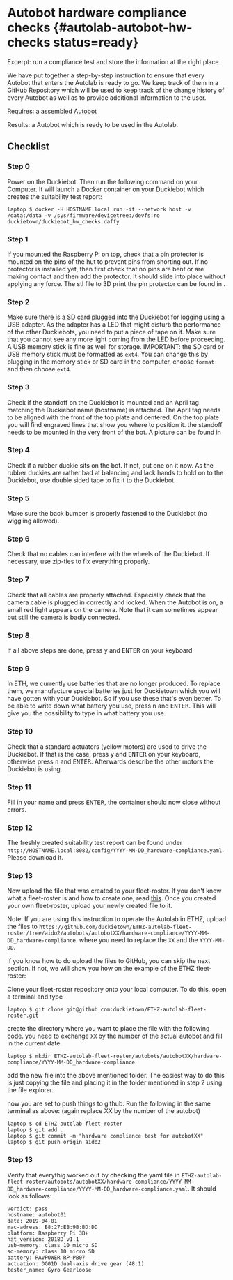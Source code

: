 # Autobot hardware compliance checks {#autolab-autobot-hw-checks status=ready}

Excerpt: run a compliance test and store the information at the right place

We have put together a step-by-step instruction to ensure that every Autobot that enters the Autolab is ready to go. We keep track of them in a GitHub Repository which will be used to keep track of the change history of every Autobot as well as to provide additional information to the user.

<div class='requirements' markdown="1">

Requires: a assembled [Autobot](#autolab-autobot-specs)

Results: a Autobot which is ready to be used in the Autolab.

</div>

## Checklist

### Step 0

Power on the Duckiebot. Then run the following command on your Computer. It will launch a Docker container on your Duckiebot which creates the suitability test report:

    laptop $ docker -H HOSTNAME.local run -it --network host -v /data:/data -v /sys/firmware/devicetree:/devfs:ro duckietown/duckiebot_hw_checks:daffy

### Step 1

If you mounted the Raspberry Pi on top, check that a pin protector is mounted on the pins of the hut to prevent pins from shorting out.
If no protector is installed yet, then first check that no pins are bent or are making contact and then add the protector. It should slide into place without applying any force. The stl file to 3D print the pin protector can be found in [](#adding-hw-to-bot).


### Step 2

Make sure there is a SD card plugged into the Duckiebot for logging using a USB adapter. As the adapter has a LED that might disturb the performance of the other Duckiebots, you need to put a piece of tape on it. Make sure that you cannot see any more light coming from the LED before proceeding. A USB memory stick is fine as well for storage.
IMPORTANT: the SD card or USB memory stick must be formatted as `ext4`. You can change this by plugging in the memory stick or SD card in the computer, choose `format` and then choose `ext4`.

### Step 3

Check if the standoff on the Duckiebot is mounted and an April tag matching the Duckiebot name (hostname) is attached. The April tag needs to be aligned with the front of the top plate and centered. On the top plate you will find engraved lines that show you where to position it.  the standoff needs to be mounted in the very front of the bot. A picture can be found in [](#fig:standoffs-mounted-autobot)

### Step 4

Check if a rubber duckie sits on the bot. If not, put one on it now.
As the rubber duckies are rather bad at balancing and lack hands to hold on to the Duckiebot, use double sided tape to fix it to the Duckiebot.

### Step 5

Make sure the back bumper is properly fastened to the Duckiebot (no wiggling allowed).

### Step 6

Check that no cables can interfere with the wheels of the Duckiebot. If necessary, use zip-ties to fix everything properly.

### Step 7

Check that all cables are properly attached. Especially check that the camera cable is plugged in correctly and locked. When the Autobot is on, a small red light appears on the camera. Note that it can sometimes appear but still the camera is badly connected.

### Step 8

If all above steps are done, press <kbd>y</kbd> and <kbd>ENTER</kbd> on your keyboard

### Step 9

In ETH, we currently use batteries that are no longer produced. To replace them, we manufacture special batteries just for Duckietown which you will have gotten with your Duckiebot. So if you use these that's even better. To be able to write down what battery you use, press <kbd>n</kbd> and <kbd>ENTER</kbd>. This will give you the possibility to type in what battery you use.

### Step 10

Check that a standard actuators (yellow motors) are used to drive the Duckiebot. If that is the case, press  <kbd>y</kbd> and <kbd>ENTER</kbd> on your keyboard, otherwise press <kbd>n</kbd> and <kbd>ENTER</kbd>. Afterwards describe the other motors the Duckiebot is using.

### Step 11

Fill in your name and press <kbd>ENTER</kbd>, the container should now close without errors.

### Step 12
The freshly created suitability test report can be found under ```http://HOSTNAME.local:8082/config/YYYY-MM-DD_hardware-compliance.yaml```. Please download it.

### Step 13

Now upload the file that was created to your fleet-roster. If you don't know what a fleet-roster is and how to create one, read [this](#autolab-fleet-roster). Once you created your own fleet-roster, upload your newly created file to it.

Note: If you are using this instruction to operate the Autolab in ETHZ, upload the files to ```https://github.com/duckietown/ETHZ-autolab-fleet-roster/tree/aido2/autobots/autobotXX/hardware-compliance/YYYY-MM-DD_hardware-compliance```. where you need to replace the `XX` and the `YYYY-MM-DD`.

if you know how to do upload the files to GitHub, you can skip the next section. If not, we will show you how on the example of the ETHZ fleet-roster: 

Clone your fleet-roster repository onto your local computer.
To do this, open a terminal and type

    laptop $ git clone git@github.com:duckietown/ETHZ-autolab-fleet-roster.git

create the directory where you want to place the file with the following code. you need to exchange `XX` by the number of the actual autobot and fill in the current date.

    laptop $ mkdir ETHZ-autolab-fleet-roster/autobots/autobotXX/hardware-compliance/YYYY-MM-DD_hardware-compliance

add the new file into the above mentioned folder. The easiest way to do this is just copying the file and placing it in the folder mentioned in step 2 using the file explorer.

now you are set to push things to github. Run the following in the same terminal as above: (again replace XX by the number of the autobot)


    laptop $ cd ETHZ-autolab-fleet-roster
    laptop $ git add .
    laptop $ git commit -m "hardware compliance test for autobotXX"
    laptop $ git push origin aido2  


### Step 13

Verify that everythig worked out by checking the yaml file in `ETHZ-autolab-fleet-roster/autobots/autobotXX/hardware-compliance/YYYY-MM-DD_hardware-compliance/YYYY-MM-DD_hardware-compliance.yaml`.
It should look as follows:

    verdict: pass
    hostname: autobot01
    date: 2019-04-01
    mac-adress: B8:27:EB:9B:BD:DD
    platform: Raspberry Pi 3B+
    hat_version: 2018D v1.1
    usb-memory: class 10 micro SD
    sd-memory: class 10 micro SD
    battery: RAVPOWER RP-PB07
    actuation: DG01D dual-axis drive gear (48:1)
    tester_name: Gyro Gearloose
